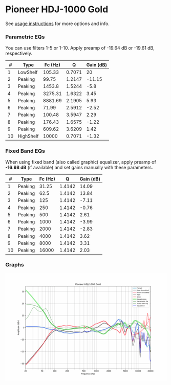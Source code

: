# Pioneer HDJ-1000 Gold
See [usage instructions](https://github.com/jaakkopasanen/AutoEq#usage) for more options and info.

### Parametric EQs
You can use filters 1-5 or 1-10. Apply preamp of -19.64 dB or -19.61 dB, respectively.

|   # | Type      |   Fc (Hz) |      Q |   Gain (dB) |
|-----|-----------|-----------|--------|-------------|
|   1 | LowShelf  |    105.33 | 0.7071 |       20    |
|   2 | Peaking   |     99.75 | 1.2147 |      -11.15 |
|   3 | Peaking   |   1453.8  | 1.5244 |       -5.8  |
|   4 | Peaking   |   3275.31 | 1.6322 |        3.45 |
|   5 | Peaking   |   8881.69 | 2.1905 |        5.93 |
|   6 | Peaking   |     71.99 | 2.5912 |       -2.52 |
|   7 | Peaking   |    100.48 | 3.5947 |        2.29 |
|   8 | Peaking   |    176.43 | 1.6575 |       -1.22 |
|   9 | Peaking   |    609.62 | 3.6209 |        1.42 |
|  10 | HighShelf |  10000    | 0.7071 |       -1.32 |

### Fixed Band EQs
When using fixed band (also called graphic) equalizer, apply preamp of **-16.98 dB** (if available) and set gains manually with these parameters.

|   # | Type    |   Fc (Hz) |      Q |   Gain (dB) |
|-----|---------|-----------|--------|-------------|
|   1 | Peaking |     31.25 | 1.4142 |       14.09 |
|   2 | Peaking |     62.5  | 1.4142 |       13.84 |
|   3 | Peaking |    125    | 1.4142 |       -7.11 |
|   4 | Peaking |    250    | 1.4142 |       -0.76 |
|   5 | Peaking |    500    | 1.4142 |        2.61 |
|   6 | Peaking |   1000    | 1.4142 |       -3.99 |
|   7 | Peaking |   2000    | 1.4142 |       -2.83 |
|   8 | Peaking |   4000    | 1.4142 |        3.62 |
|   9 | Peaking |   8000    | 1.4142 |        3.31 |
|  10 | Peaking |  16000    | 1.4142 |        2.03 |

### Graphs
![](./Pioneer%20HDJ-1000%20Gold.png)
